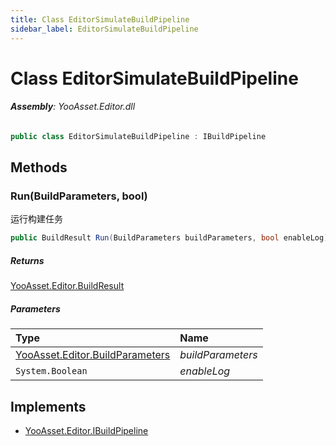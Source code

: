 ```yaml
---
title: Class EditorSimulateBuildPipeline
sidebar_label: EditorSimulateBuildPipeline
---
```

# Class EditorSimulateBuildPipeline


###### **Assembly**: YooAsset.Editor.dll

```csharp title="Declaration"
public class EditorSimulateBuildPipeline : IBuildPipeline
```
## Methods
### Run(BuildParameters, bool)
运行构建任务

```csharp title="Declaration"
public BuildResult Run(BuildParameters buildParameters, bool enableLog)
```

##### Returns

[YooAsset.Editor.BuildResult](../YooAsset.Editor/BuildResult.md)

##### Parameters

| Type | Name |
|:--- |:--- |
| [YooAsset.Editor.BuildParameters](../YooAsset.Editor/BuildParameters.md) | *buildParameters* |
| `System.Boolean` | *enableLog* |


## Implements

* [YooAsset.Editor.IBuildPipeline](../YooAsset.Editor/IBuildPipeline.md)

